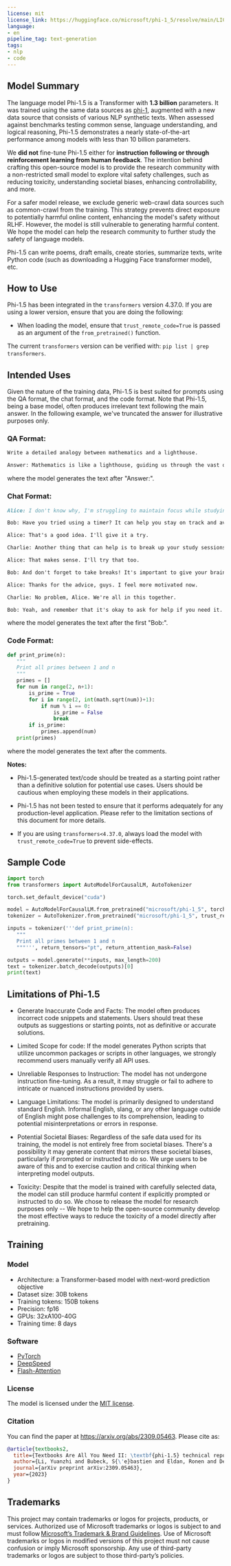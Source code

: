 ```yaml
---
license: mit
license_link: https://huggingface.co/microsoft/phi-1_5/resolve/main/LICENSE
language:
- en
pipeline_tag: text-generation
tags:
- nlp
- code
---
```

## Model Summary

The language model Phi-1.5 is a Transformer with **1.3 billion** parameters. It was trained using the same data sources as [phi-1](https://huggingface.co/microsoft/phi-1), augmented with a new data source that consists of various NLP synthetic texts. When assessed against benchmarks testing common sense, language understanding, and logical reasoning, Phi-1.5 demonstrates a nearly state-of-the-art performance among models with less than 10 billion parameters.

We **did not** fine-tune Phi-1.5 either for **instruction following or through reinforcement learning from human feedback**. The intention behind crafting this open-source model is to provide the research community with a non-restricted small model to explore vital safety challenges, such as reducing toxicity, understanding societal biases, enhancing controllability, and more.

For a safer model release, we exclude generic web-crawl data sources such as common-crawl from the training. This strategy prevents direct exposure to potentially harmful online content, enhancing the model's safety without RLHF. However, the model is still vulnerable to generating harmful content. We hope the model can help the research community to further study the safety of language models.

Phi-1.5 can write poems, draft emails, create stories, summarize texts, write Python code (such as downloading a Hugging Face transformer model), etc.

## How to Use

Phi-1.5 has been integrated in the `transformers` version 4.37.0. If you are using a lower version, ensure that you are doing the following:

* When loading the model, ensure that `trust_remote_code=True` is passed as an argument of the `from_pretrained()` function.

The current `transformers` version can be verified with: `pip list | grep transformers`.

## Intended Uses

Given the nature of the training data, Phi-1.5 is best suited for prompts using the QA format, the chat format, and the code format. Note that Phi-1.5, being a base model, often produces irrelevant text following the main answer. In the following example, we've truncated the answer for illustrative purposes only.

### QA Format:

```markdown
Write a detailed analogy between mathematics and a lighthouse.

Answer: Mathematics is like a lighthouse, guiding us through the vast ocean of numbers and calculations. Just as a lighthouse illuminates the darkness, mathematics provides us with a clear path to navigate through complex problems. It helps us make sense of the world around us, just like a lighthouse helps ships find their way home.
```

where the model generates the text after "Answer:".

### Chat Format:

```markdown
Alice: I don't know why, I'm struggling to maintain focus while studying. Any suggestions?

Bob: Have you tried using a timer? It can help you stay on track and avoid distractions.

Alice: That's a good idea. I'll give it a try.

Charlie: Another thing that can help is to break up your study sessions into smaller chunks. It's easier to concentrate on one thing at a time.

Alice: That makes sense. I'll try that too.

Bob: And don't forget to take breaks! It's important to give your brain a rest so you can come back to your studies with a fresh perspective.

Alice: Thanks for the advice, guys. I feel more motivated now.

Charlie: No problem, Alice. We're all in this together.

Bob: Yeah, and remember that it's okay to ask for help if you need it. We're here to support each other.
```

where the model generates the text after the first "Bob:".

### Code Format:

```python
def print_prime(n):
   """
   Print all primes between 1 and n
   """
   primes = []
   for num in range(2, n+1):
       is_prime = True
       for i in range(2, int(math.sqrt(num))+1):
           if num % i == 0:
               is_prime = False
               break
       if is_prime:
           primes.append(num)
   print(primes)
```

where the model generates the text after the comments.

**Notes:**

* Phi-1.5-generated text/code should be treated as a starting point rather than a definitive solution for potential use cases. Users should be cautious when employing these models in their applications.

* Phi-1.5 has not been tested to ensure that it performs adequately for any production-level application. Please refer to the limitation sections of this document for more details.

* If you are using `transformers<4.37.0`, always load the model with `trust_remote_code=True` to prevent side-effects.

## Sample Code

```python
import torch
from transformers import AutoModelForCausalLM, AutoTokenizer

torch.set_default_device("cuda")

model = AutoModelForCausalLM.from_pretrained("microsoft/phi-1_5", torch_dtype="auto", trust_remote_code=True)
tokenizer = AutoTokenizer.from_pretrained("microsoft/phi-1_5", trust_remote_code=True)

inputs = tokenizer('''def print_prime(n):
   """
   Print all primes between 1 and n
   """''', return_tensors="pt", return_attention_mask=False)

outputs = model.generate(**inputs, max_length=200)
text = tokenizer.batch_decode(outputs)[0]
print(text)
```

## Limitations of Phi-1.5

* Generate Inaccurate Code and Facts: The model often produces incorrect code snippets and statements. Users should treat these outputs as suggestions or starting points, not as definitive or accurate solutions.

* Limited Scope for code: If the model generates Python scripts that utilize uncommon packages or scripts in other languages, we strongly recommend users manually verify all API uses.

* Unreliable Responses to Instruction: The model has not undergone instruction fine-tuning. As a result, it may struggle or fail to adhere to intricate or nuanced instructions provided by users.

* Language Limitations: The model is primarily designed to understand standard English.  Informal English, slang, or any other language outside of English might pose challenges to its comprehension, leading to potential misinterpretations or errors in response.

* Potential Societal Biases: Regardless of the safe data used for its training, the model is not entirely free from societal biases. There's a possibility it may generate content that mirrors these societal biases, particularly if prompted or instructed to do so. We urge users to be aware of this and to exercise caution and critical thinking when interpreting model outputs.

* Toxicity: Despite that the model is trained with carefully selected data, the model can still produce harmful content if explicitly prompted or instructed to do so. We chose to release the model for research purposes only -- We hope to help the open-source community develop the most effective ways to reduce the toxicity of a model directly after pretraining.

## Training

### Model

* Architecture: a Transformer-based model with next-word prediction objective
* Dataset size: 30B tokens
* Training tokens: 150B tokens
* Precision: fp16
* GPUs: 32xA100-40G
* Training time: 8 days

### Software

* [PyTorch](https://github.com/pytorch/pytorch)
* [DeepSpeed](https://github.com/microsoft/DeepSpeed)
* [Flash-Attention](https://github.com/HazyResearch/flash-attention)

### License

The model is licensed under the [MIT license](https://huggingface.co/microsoft/phi-1_5/resolve/main/LICENSE).

### Citation

You can find the paper at https://arxiv.org/abs/2309.05463. Please cite as:

```bib
@article{textbooks2,
  title={Textbooks Are All You Need II: \textbf{phi-1.5} technical report},
  author={Li, Yuanzhi and Bubeck, S{\'e}bastien and Eldan, Ronen and Del Giorno, Allie and Gunasekar, Suriya and Lee, Yin Tat},
  journal={arXiv preprint arXiv:2309.05463},
  year={2023}
}
```

## Trademarks

This project may contain trademarks or logos for projects, products, or services. Authorized use of Microsoft trademarks or logos is subject to and must follow [Microsoft’s Trademark & Brand Guidelines](https://www.microsoft.com/en-us/legal/intellectualproperty/trademarks). Use of Microsoft trademarks or logos in modified versions of this project must not cause confusion or imply Microsoft sponsorship. Any use of third-party trademarks or logos are subject to those third-party’s policies.